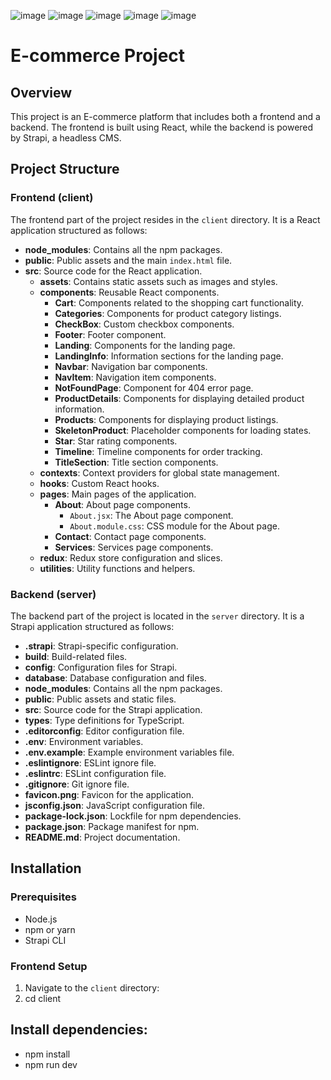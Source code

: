 ![image](https://github.com/muhammad-nabih/E-Commerce/assets/86538085/2ec6ed09-321a-43d2-a9ae-63ee09d94e24)
![image](https://github.com/muhammad-nabih/E-Commerce/assets/86538085/04076690-3351-4310-bdbd-527f3fc44fd8)
![image](https://github.com/muhammad-nabih/E-Commerce/assets/86538085/96edbb53-24a8-4053-8e00-e2e7d73aeccf)
![image](https://github.com/muhammad-nabih/E-Commerce/assets/86538085/26f5bdea-6597-4764-a802-4070f134b383)
![image](https://github.com/muhammad-nabih/E-Commerce/assets/86538085/884f2eff-4c88-46d9-a038-408f5de077a8)
# E-commerce Project

## Overview

This project is an E-commerce platform that includes both a frontend and a backend. The frontend is built using React, while the backend is powered by Strapi, a headless CMS.

## Project Structure

### Frontend (client)

The frontend part of the project resides in the `client` directory. It is a React application structured as follows:

- **node_modules**: Contains all the npm packages.
- **public**: Public assets and the main `index.html` file.
- **src**: Source code for the React application.
  - **assets**: Contains static assets such as images and styles.
  - **components**: Reusable React components.
    - **Cart**: Components related to the shopping cart functionality.
    - **Categories**: Components for product category listings.
    - **CheckBox**: Custom checkbox components.
    - **Footer**: Footer component.
    - **Landing**: Components for the landing page.
    - **LandingInfo**: Information sections for the landing page.
    - **Navbar**: Navigation bar components.
    - **NavItem**: Navigation item components.
    - **NotFoundPage**: Component for 404 error page.
    - **ProductDetails**: Components for displaying detailed product information.
    - **Products**: Components for displaying product listings.
    - **SkeletonProduct**: Placeholder components for loading states.
    - **Star**: Star rating components.
    - **Timeline**: Timeline components for order tracking.
    - **TitleSection**: Title section components.
  - **contexts**: Context providers for global state management.
  - **hooks**: Custom React hooks.
  - **pages**: Main pages of the application.
    - **About**: About page components.
      - `About.jsx`: The About page component.
      - `About.module.css`: CSS module for the About page.
    - **Contact**: Contact page components.
    - **Services**: Services page components.
  - **redux**: Redux store configuration and slices.
  - **utilities**: Utility functions and helpers.

### Backend (server)

The backend part of the project is located in the `server` directory. It is a Strapi application structured as follows:

- **.strapi**: Strapi-specific configuration.
- **build**: Build-related files.
- **config**: Configuration files for Strapi.
- **database**: Database configuration and files.
- **node_modules**: Contains all the npm packages.
- **public**: Public assets and static files.
- **src**: Source code for the Strapi application.
- **types**: Type definitions for TypeScript.
- **.editorconfig**: Editor configuration file.
- **.env**: Environment variables.
- **.env.example**: Example environment variables file.
- **.eslintignore**: ESLint ignore file.
- **.eslintrc**: ESLint configuration file.
- **.gitignore**: Git ignore file.
- **favicon.png**: Favicon for the application.
- **jsconfig.json**: JavaScript configuration file.
- **package-lock.json**: Lockfile for npm dependencies.
- **package.json**: Package manifest for npm.
- **README.md**: Project documentation.

## Installation

### Prerequisites

- Node.js
- npm or yarn
- Strapi CLI

### Frontend Setup

1. Navigate to the `client` directory:
2. cd client

## Install dependencies:

- npm install
- npm run dev
